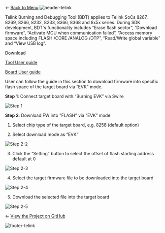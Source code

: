 ← [Back to Menu](https://telinkgithub.github.io/Telink/ "Menu")
![header-telink](https://i.imgur.com/5kRG6CF.jpg)

Telink Burning and Debugging Tool (BDT) applies to Telink SoCs 8267, 8269, 8266, 8232, 8233, 8366, 8368 and 8x5x series. During SDK development, BDT's functionality includes “Erase flash sector”, “Download firmware”, “Activate MCU when communication failed”, “Access memory space including FLASH /CORE /ANALOG /OTP”, “Read/Write global variable” and “View USB log”.

[Download](https://telinkgithub.github.io/Assets/12_Tools-Programming-Debugging/BDT.zip)

[Tool User guide](https://telinkgithub.github.io/Assets/12_Tools-Programming-Debugging/BDT%20%20User%20Guide.zip)

[Board User guide](https://telinkgithub.github.io/Assets/12_Tools-Programming-Debugging/AN_18010500-E_User%20Guide%20for%20Telink%20Burning%20EVK%20TLSR8266BR56.pdf)

User can follow the guide in this section to download firmware into specific flash space of the target board via “EVK” mode.

__Step 1__: Connect target board with “Burning EVK” via Swire

![Step 1](https://telinkgithub.github.io/Assets/12_Tools-Programming-Debugging/20181020-165920.png)

__Step 2__: Download FW into “FLASH” via “EVK” mode

1. Select chip type of the target board, e.g. 8258 (default option)

2. Select download mode as “EVK”

![Step 2-2](https://telinkgithub.github.io/Assets/12_Tools-Programming-Debugging/20181020-165729.png)

3. Click the “Setting” button to select the offset of flash starting address default at 0

![Step 2-3](https://telinkgithub.github.io/Assets/12_Tools-Programming-Debugging/20181020-165748.png)

4. Select the target firmware file to be downloaded into the target board

![Step 2-4](https://telinkgithub.github.io/Assets/12_Tools-Programming-Debugging/20181020-165813.png)

5. Download the selected file into the target board

![Step 2-5](https://telinkgithub.github.io/Assets/12_Tools-Programming-Debugging/20181020-165831.png)


← [View the Project on GitHub](https://telinkgithub.github.io/Programming-and-Debugging/)


![footer-telink](https://telinkgithub.github.io/Assets/General/footer.jpg)
